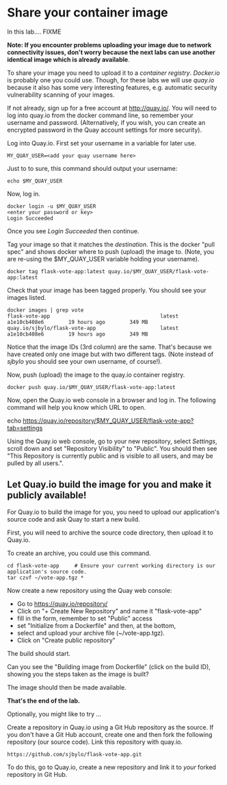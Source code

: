 # Share your container image 

In this lab....  FIXME

**Note: If you encounter problems uploading your image due to network connectivity issues, don't worry because the next labs can use another identical image which is already available**.

To share your image you need to upload it to a *container registry*.  _Docker.io_ is probably one you could use. 
Though, for these labs we will use _quay.io_ because it also has some very interesting features, e.g. automatic security vulnerability scanning of your images. 

If not already, sign up for a free account at http://quay.io/.  You will need to log into quay.io from the docker command line, so remember your username and password.  (Alternatively, if you wish, you can create an encrypted password in the Quay account settings for more security).

Log into Quay.io.   First set your username in a variable for later use. 

```
MY_QUAY_USER=<add your quay username here>
```

Just to to sure, this command should output your username:

```
echo $MY_QUAY_USER
```

Now, log in. 

```
docker login -u $MY_QUAY_USER
<enter your password or key>
Login Succeeded
```

Once you see _Login Succeeded_ then continue.

Tag your image so that it matches the *_destination_*.  This is the docker "pull spec" and shows docker where to push (upload) the image to.  (Note, you are re-using the $MY_QUAY_USER variable holding your username).

```
docker tag flask-vote-app:latest quay.io/$MY_QUAY_USER/flask-vote-app:latest
```

Check that your image has been tagged properly.  You should see your images listed.

```
docker images | grep vote
flask-vote-app                                    latest              a1e10cb408e6        19 hours ago        349 MB
quay.io/sjbylo/flask-vote-app                     latest              a1e10cb408e6        19 hours ago        349 MB
```

Notice that the image IDs (3rd column) are the same.  That's because we have created only one image but with two different tags. 
(Note instead of _sjbylo_ you should see your own username, of course!).

Now, push (upload) the image to the quay.io container registry. 

```
docker push quay.io/$MY_QUAY_USER/flask-vote-app:latest
```

Now, open the Quay.io web console in a browser and log in. The following command will help you know which URL to open.

echo https://quay.io/repository/$MY_QUAY_USER/flask-vote-app?tab=settings

Using the Quay.io web console, go to your new repository, select _Settings_, scroll down and set "Repository Visibility" to "Public".  You should then see "This Repository is currently public and is visible to all users, and may be pulled by all users.". 

## Let Quay.io build the image for you and make it publicly available!

For Quay.io to build the image for you, you need to upload our application's source code and ask Quay to start a new build.

First, you will need to archive the source code directory, then upload it to Quay.io.

To create an archive, you could use this command.

```
cd flask-vote-app     # Ensure your current working directory is our application's source code.
tar czvf ~/vote-app.tgz *
```

Now create a new repository using the Quay web console:

- Go to https://quay.io/repository/
- Click on "+ Create New Repository" and name it "flask-vote-app"
- fill in the form, remember to set "Public" access 
- set "Initialize from a Dockerfile" and then, at the bottom,
- select and upload your archive file (~/vote-app.tgz).
- Click on "Create public repository" 

The build should start.

Can you see the "Building image from Dockerfile" (click on the build ID), showing you the steps taken as the image is built? 

The image should then be made available.

**That's the end of the lab.**

Optionally, you might like to try ...

Create a repository in Quay.io using a Git Hub repository as the source.  If you don't have a Git Hub account, create one and then fork the following repository (our source code).  Link this repository with quay.io.

```
https://github.com/sjbylo/flask-vote-app.git
```

To do this, go to Quay.io, create a new repository and link it to *your* forked repository in Git Hub. 




